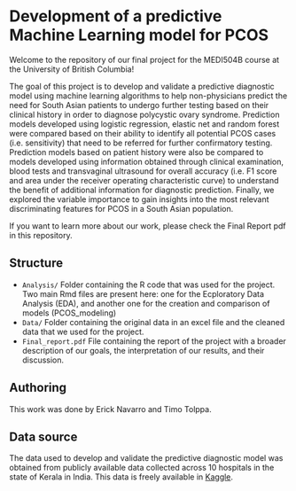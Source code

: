 # Development of a predictive Machine Learning model for PCOS

Welcome to the repository of our final project for the MEDI504B course at the University of British Columbia! 

The goal of this project is to develop and validate a predictive diagnostic model using machine learning algorithms to help non-physicians predict the need for South Asian patients to undergo further testing based on their clinical history in order to diagnose polycystic ovary syndrome. Prediction models developed using logistic regression, elastic net and random forest were compared based on their ability to identify all potential PCOS cases (i.e. sensitivity) that need to be referred for further confirmatory testing. Prediction models based on patient history were also be compared to models developed using information obtained through clinical examination, blood tests and transvaginal ultrasound for overall accuracy (i.e. F1 score and area under the receiver operating characteristic curve) to understand the benefit of additional information for diagnostic prediction. Finally, we explored the variable importance to gain insights into the most relevant discriminating features for PCOS in a South Asian population.

If you want to learn more about our work, please check the Final Report pdf in this repository. 

## Structure 
- `Analysis/` Folder containing the R code that was used for the project. Two main Rmd files are present here: one for the Ecploratory Data Analysis (EDA), and another one for the creation and comparison of models (PCOS_modeling)
- `Data/` Folder containing the original data in an excel file and the cleaned data that we used for the project. 
- `Final_report.pdf` File containing the report of the project with a broader description of our goals, the interpretation of our results, and their discussion. 

## Authoring
This work was done by Erick Navarro and Timo Tolppa. 

## Data source
The data used to develop and validate the predictive diagnostic model was obtained from publicly available data collected across 10 hospitals in the state of Kerala in India. This data is freely available in [Kaggle](https://www.kaggle.com/datasets/prasoonkottarathil/polycystic-ovary-syndrome-pcos).

